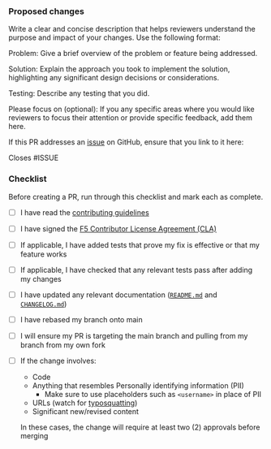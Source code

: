 ### Proposed changes

Write a clear and concise description that helps reviewers understand the purpose and impact of your changes. Use the
following format:

Problem: Give a brief overview of the problem or feature being addressed.

Solution: Explain the approach you took to implement the solution, highlighting any significant design decisions or
considerations.

Testing: Describe any testing that you did.

Please focus on (optional): If you any specific areas where you would like reviewers to focus their attention or provide
specific feedback, add them here.

If this PR addresses an [issue](https://github.com/nginx/documentation/issues) on GitHub, ensure that you link to it here:

Closes #ISSUE

### Checklist

Before creating a PR, run through this checklist and mark each as complete.

- [ ] I have read the [contributing guidelines](/CONTRIBUTING.md)
- [ ] I have signed the [F5 Contributor License Agreement (CLA)](https://github.com/f5/.github/blob/main/CLA/cla-markdown.md)
- [ ] If applicable, I have added tests that prove my fix is effective or that my feature works
- [ ] If applicable, I have checked that any relevant tests pass after adding my changes
- [ ] I have updated any relevant documentation ([`README.md`](/README.md) and [`CHANGELOG.md`](/CHANGELOG.md))
- [ ] I have rebased my branch onto main
- [ ] I will ensure my PR is targeting the main branch and pulling from my branch from my own fork
- [ ] If the change involves:
  - Code
  - Anything that resembles Personally identifying information (PII)
    - Make sure to use placeholders such as `<username>` in place of PII
  - URLs (watch for [typosquatting](https://support.microsoft.com/en-us/topic/what-is-typosquatting-54a18872-8459-4d47-b3e3-d84d9a362eb0))
  - Significant new/revised content
    
  In these cases, the change will require at least two (2) approvals before merging
